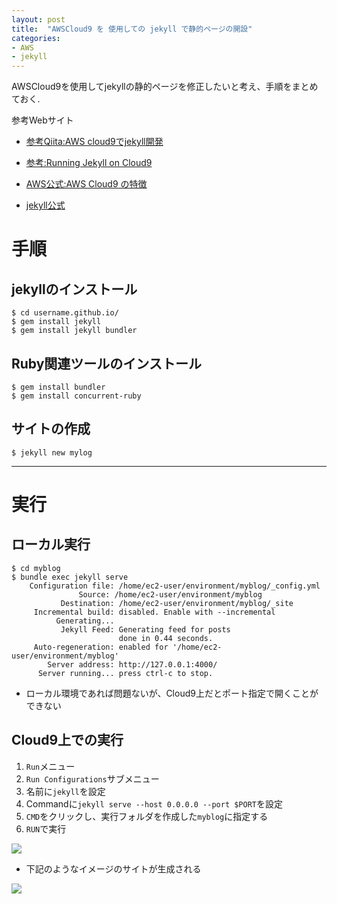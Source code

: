 ```yaml
---
layout: post
title:  "AWSCloud9 を 使用しての jekyll で静的ページの開設"
categories: 
- AWS 
- jekyll
---
```


AWSCloud9を使用してjekyllの静的ページを修正したいと考え、手順をまとめておく.



参考Webサイト

- [参考Qiita:AWS cloud9でjekyll開発](https://qiita.com/walrein/items/40796eb036eaa3248871)

- [参考:Running Jekyll on Cloud9](https://www.jflh.ca/2016-01-18-running-jekyll-on-cloud9)

- [AWS公式:AWS Cloud9 の特徴](https://aws.amazon.com/jp/cloud9/details/)

- [jekyll公式](https://jekyllrb.com/)

# 手順

## jekyllのインストール

```
$ cd username.github.io/
$ gem install jekyll
$ gem install jekyll bundler
```

## Ruby関連ツールのインストール

```
$ gem install bundler
$ gem install concurrent-ruby
```

## サイトの作成

```
$ jekyll new mylog
```

---

# 実行

## ローカル実行

```
$ cd myblog
$ bundle exec jekyll serve
    Configuration file: /home/ec2-user/environment/myblog/_config.yml
               Source: /home/ec2-user/environment/myblog
           Destination: /home/ec2-user/environment/myblog/_site
     Incremental build: disabled. Enable with --incremental
          Generating...
           Jekyll Feed: Generating feed for posts
                        done in 0.44 seconds.
     Auto-regeneration: enabled for '/home/ec2-user/environment/myblog'
        Server address: http://127.0.0.1:4000/
      Server running... press ctrl-c to stop.
```

* ローカル環境であれば問題ないが、Cloud9上だとポート指定で開くことができない

## Cloud9上での実行

1. ``Run``メニュー
1. ``Run Configurations``サブメニュー
1. 名前に``jekyll``を設定
1. Commandに``jekyll serve --host 0.0.0.0 --port $PORT``を設定
1. ``CMD``をクリックし、実行フォルダを作成した``myblog``に指定する
1. ``RUN``で実行

![](https://camo.qiitausercontent.com/02a8952d5c91d5431ebc04e1f3f16d67447f48d0/68747470733a2f2f71696974612d696d6167652d73746f72652e73332e616d617a6f6e6177732e636f6d2f302f34333630382f38613935613232352d636165302d373235652d616134352d3036333731303066626432352e706e67)

* 下記のようなイメージのサイトが生成される

![](https://lh3.googleusercontent.com/pw/ACtC-3fImkbChaq2YuPWCJxAeFyLQAh-GxxaVUiEa9EnzDNRguuemPpy4_KiAL8bAQLVX5DBvkNb7TZK6ms_uk-1bdM0uRXJHb6GnBTGaAoY-6h89l9uFwJ0Z7sDqCNGDPYp8250euBNNyMmaGry3cjre1tW=w923-h615-no?authuser=0)